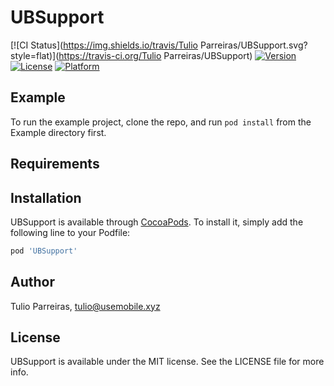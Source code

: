 # UBSupport

[![CI Status](https://img.shields.io/travis/Tulio Parreiras/UBSupport.svg?style=flat)](https://travis-ci.org/Tulio Parreiras/UBSupport)
[![Version](https://img.shields.io/cocoapods/v/UBSupport.svg?style=flat)](https://cocoapods.org/pods/UBSupport)
[![License](https://img.shields.io/cocoapods/l/UBSupport.svg?style=flat)](https://cocoapods.org/pods/UBSupport)
[![Platform](https://img.shields.io/cocoapods/p/UBSupport.svg?style=flat)](https://cocoapods.org/pods/UBSupport)

## Example

To run the example project, clone the repo, and run `pod install` from the Example directory first.

## Requirements

## Installation

UBSupport is available through [CocoaPods](https://cocoapods.org). To install
it, simply add the following line to your Podfile:

```ruby
pod 'UBSupport'
```

## Author

Tulio Parreiras, tulio@usemobile.xyz

## License

UBSupport is available under the MIT license. See the LICENSE file for more info.
